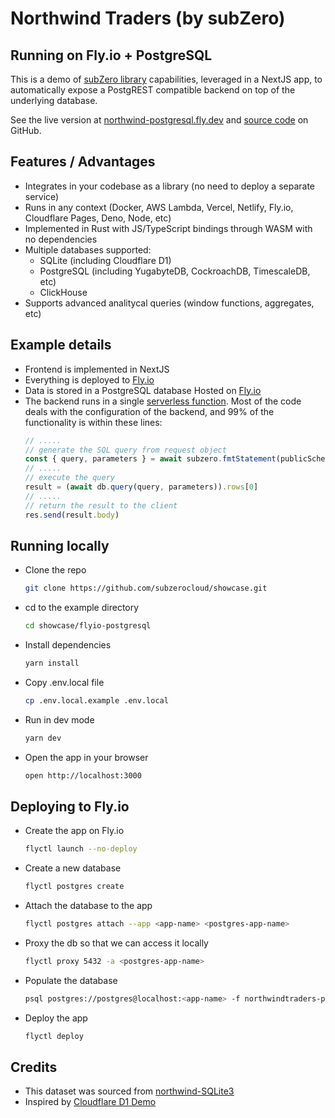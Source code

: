 # Northwind Traders (by subZero)
## Running on Fly.io + PostgreSQL
This is a demo of [subZero library](https://www.npmjs.com/package/subzerocloud) capabilities, leveraged in a NextJS app, to automatically expose a PostgREST compatible backend on top of the underlying database. 

See the live version at [northwind-postgresql.fly.dev](https://northwind-postgresql.fly.dev) and [source code](https://github.com/subzerocloud/showcase/tree/main/flyio-postgresql) on GitHub.

## Features / Advantages
- Integrates in your codebase as a library (no need to deploy a separate service) 
- Runs in any context (Docker, AWS Lambda, Vercel, Netlify, Fly.io, Cloudflare Pages, Deno, Node, etc)
- Implemented in Rust with JS/TypeScript bindings through WASM with no dependencies
- Multiple databases supported:
    - SQLite (including Cloudflare D1)
    - PostgreSQL (including YugabyteDB, CockroachDB, TimescaleDB, etc)
    - ClickHouse
- Supports advanced analitycal queries (window functions, aggregates, etc)

## Example details
- Frontend is implemented in NextJS
- Everything is deployed to [Fly.io](https://fly.io/)
- Data is stored in a PostgreSQL database Hosted on [Fly.io](https://fly.io/)
- The backend runs in a single [serverless function](https://github.com/subzerocloud/showcase/blob/main/flyio-postgresql/pages/api/%5B...path%5D.ts). 
    Most of the code deals with the configuration of the backend, and 99% of the functionality is within these lines:
    ```typescript
    // .....
    // generate the SQL query from request object
    const { query, parameters } = await subzero.fmtStatement(publicSchema, `${urlPrefix}/`, role, req, queryEnv)
    // .....
    // execute the query
    result = (await db.query(query, parameters)).rows[0]
    // .....
    // return the result to the client
    res.send(result.body)
    ```

## Running locally
- Clone the repo
    ```bash
    git clone https://github.com/subzerocloud/showcase.git
    ```
 - cd to the example directory
    ```bash
    cd showcase/flyio-postgresql
    ```
- Install dependencies
    ```bash
    yarn install
    ```
- Copy .env.local file
    ```bash
    cp .env.local.example .env.local
    ```
- Run in dev mode
    ```bash
    yarn dev
    ```
- Open the app in your browser
    ```bash
    open http://localhost:3000
    ```

## Deploying to Fly.io
- Create the app on Fly.io
    ```bash
    flyctl launch --no-deploy
    ```

- Create a new database
    ```bash
    flyctl postgres create
    ```

- Attach the database to the app
    ```bash
    flyctl postgres attach --app <app-name> <postgres-app-name>
    ```
- Proxy the db so that we can access it locally
    ```bash
    flyctl proxy 5432 -a <postgres-app-name>
    ```

- Populate the database
    ```bash
    psql postgres://postgres@localhost:<app-name> -f northwindtraders-postgres.sql
    ```

- Deploy the app
    ```bash
    flyctl deploy
    ```

## Credits
- This dataset was sourced from [northwind-SQLite3](https://github.com/jpwhite3/northwind-SQLite3)
- Inspired by [Cloudflare D1 Demo](https://northwind.d1sql.com/)



